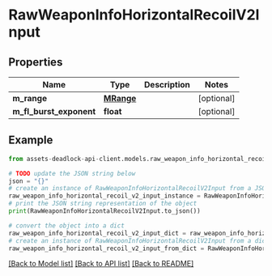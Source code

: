 # RawWeaponInfoHorizontalRecoilV2Input


## Properties

Name | Type | Description | Notes
------------ | ------------- | ------------- | -------------
**m_range** | [**MRange**](MRange.md) |  | [optional] 
**m_fl_burst_exponent** | **float** |  | [optional] 

## Example

```python
from assets-deadlock-api-client.models.raw_weapon_info_horizontal_recoil_v2_input import RawWeaponInfoHorizontalRecoilV2Input

# TODO update the JSON string below
json = "{}"
# create an instance of RawWeaponInfoHorizontalRecoilV2Input from a JSON string
raw_weapon_info_horizontal_recoil_v2_input_instance = RawWeaponInfoHorizontalRecoilV2Input.from_json(json)
# print the JSON string representation of the object
print(RawWeaponInfoHorizontalRecoilV2Input.to_json())

# convert the object into a dict
raw_weapon_info_horizontal_recoil_v2_input_dict = raw_weapon_info_horizontal_recoil_v2_input_instance.to_dict()
# create an instance of RawWeaponInfoHorizontalRecoilV2Input from a dict
raw_weapon_info_horizontal_recoil_v2_input_from_dict = RawWeaponInfoHorizontalRecoilV2Input.from_dict(raw_weapon_info_horizontal_recoil_v2_input_dict)
```
[[Back to Model list]](../README.md#documentation-for-models) [[Back to API list]](../README.md#documentation-for-api-endpoints) [[Back to README]](../README.md)


